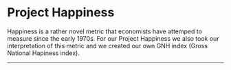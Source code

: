 # Project Happiness

Happiness is a rather novel metric that economists have attemped to measure since the early 1970s. For our Project Happiness we also took our interpretation of this metric and we created our own GNH index (Gross National Hapiness index).
- - -
